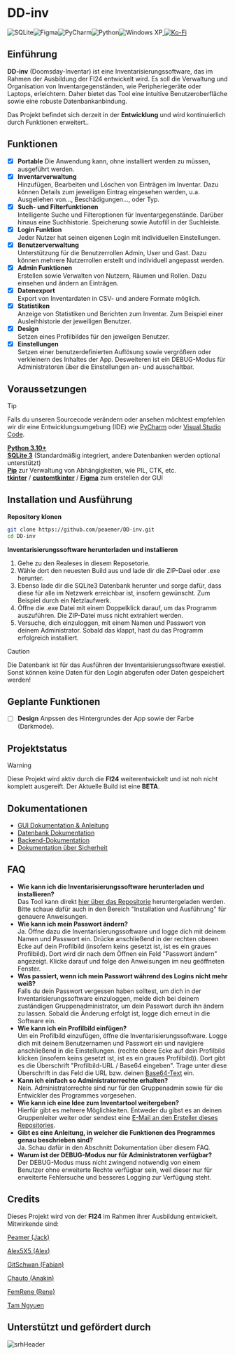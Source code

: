# DD-inv

![SQLite](https://img.shields.io/badge/sqlite-%2307405e.svg?style=for-the-badge&logo=sqlite&logoColor=white)![Figma](https://img.shields.io/badge/figma-%23F24E1E.svg?style=for-the-badge&logo=figma&logoColor=white)![PyCharm](https://img.shields.io/badge/pycharm-143?style=for-the-badge&logo=pycharm&logoColor=black&color=black&labelColor=green)![Python](https://img.shields.io/badge/python-3670A0?style=for-the-badge&logo=python&logoColor=ffdd54)![Windows XP](https://img.shields.io/badge/Windows%20xp-003399?style=for-the-badge&logo=windowsxp&logoColor=white)<a href="https://ko-fi.com/dd_inv" target="_blank">
  <img src="https://img.shields.io/badge/Ko--fi-F16061?style=for-the-badge&logo=ko-fi&logoColor=white" alt="Ko-Fi"></a>

## Einführung

**DD-inv** (Doomsday-Inventar) ist eine Inventarisierungssoftware, das im Rahmen der Ausbildung der FI24 entwickelt wird. Es soll die Verwaltung und Organisation von Inventargegenständen, wie Peripheriegeräte oder Laptops, erleichtern. Daher bietet das Tool eine intuitive Benutzeroberfläche sowie eine robuste Datenbankanbindung.

Das Projekt befindet sich derzeit in der **Entwicklung** und wird kontinuierlich durch Funktionen erweitert.. 

## Funktionen

- [x] **Portable** Die Anwendung kann, ohne installiert werden zu müssen, ausgeführt werden. 
- [x] **Inventarverwaltung**<br/> Hinzufügen, Bearbeiten und Löschen von Einträgen im Inventar. Dazu können Details zum jeweiligen Eintrag eingesehen werden, u.a. Ausgeliehen von..., Beschädigungen..., oder Typ.
- [x] **Such- und Filterfunktionen**<br/> Intelligente Suche und Filteroptionen für Inventargegenstände. Darüber hinaus eine Suchhistorie. Speicherung sowie Autofill in der Suchleiste.
- [x] **Login Funktion**<br/> Jeder Nutzer hat seinen eigenen Login mit individuellen Einstellungen. 
- [x] **Benutzerverwaltung**<br/> Unterstützung für die Benutzerrollen Admin, User und Gast. Dazu können mehrere Nutzerrollen erstellt und individuell angepasst werden. 
- [x] **Admin Funktionen**<br/> Erstellen sowie Verwalten von Nutzern, Räumen und Rollen. Dazu einsehen und ändern an Einträgen.
- [x] **Datenexport**<br/> Export von Inventardaten in CSV- und andere Formate möglich.
- [x] **Statistiken**<br/> Anzeige von Statistiken und Berichten zum Inventar. Zum Beispiel einer Ausleihhistorie der jeweiligen Benutzer.
- [x] **Design**<br/> Setzen eines Profilbildes für den jeweilgen Benutzer.
- [x] **Einstellungen**<br/> Setzen einer benutzerdefinierten Auflösung sowie vergrößern oder verkleinern des Inhaltes der App. Desweiteren ist ein DEBUG-Modus für Administratoren über die Einstellungen an- und ausschaltbar.  

## Voraussetzungen

> [!TIP]
> Falls du unseren Sourcecode verändern oder ansehen möchtest empfehlen wir dir eine Entwicklungsumgebung (IDE) wie [PyCharm](https://www.jetbrains.com/de-de/pycharm/) oder [Visual Studio Code](https://code.visualstudio.com/).

[**Python 3.10+**](https://www.python.org/downloads/windows/)<br/>
[**SQLite 3**](https://www.sqlite.org/) (Standardmäßig integriert, andere Datenbanken werden optional unterstützt)<br/>
[**Pip**](https://pypi.org/project/pip/) zur Verwaltung von Abhängigkeiten, wie PIL, CTK, etc.<br/>
[**tkinter**](https://docs.python.org/3/library/tkinter.html) / [**customtkinter**](https://customtkinter.tomschimansky.com/) / [**Figma**](https://www.figma.com/) zum erstellen der GUI

## Installation und Ausführung

**Repository klonen**
   ```bash
   git clone https://github.com/peaemer/DD-inv.git
   cd DD-inv
   `````````
**Inventarisierungssoftware herunterladen und installieren**
1. Gehe zu den Realeses in diesem Reposetorie.
2. Wähle dort den neuesten Build aus und lade dir die ZIP-Daei oder .exe herunter.
3. Ebenso lade dir die SQLite3 Datenbank herunter und sorge dafür, dass diese für alle im Netzwerk erreichbar ist, insofern gewünscht. Zum Beispiel durch ein Netzlaufwerk.
4. Öffne die .exe Datei mit einem Doppelklick darauf, um das Programm auszuführen. Die ZIP-Datei muss nicht extrahiert werden.
5. Versuche, dich einzuloggen, mit einem Namen und Passwort von deinem Administrator. Sobald das klappt, hast du das Programm erfolgreich installiert.
  > [!CAUTION]
  > Die Datenbank ist für das Ausführen der Inventarisierungssoftware exestiel. Sonst können keine Daten für den Login abgerufen oder Daten gespeichert werden! 
   
## Geplante Funktionen

- [ ] **Design** Anpssen des Hintergrundes der App sowie der Farbe (Darkmode).<br/>

## Projektstatus

> [!WARNING]
> Diese Projekt wird aktiv durch die **FI24** weiterentwickelt und ist noh nicht komplett ausgereift. Der Aktuelle Build ist eine **BETA**.

## Dokumentationen

- [GUI Dokumentation & Anleitung](https://docs.google.com/document/d/1cw-v-YGeTcAKWmvS_XI-Pzev7BLqxlVeBSGfPffx408/edit?tab=t.0#heading=h.vyzxfk53efur)
- [Datenbank Dokumentation](https://docs.google.com/document/d/1JMGLcfbs8KzxF_zfKBePersd-7iInHD2hQcOE3sAdLk/edit?tab=t.0#heading=h.nhkrx8i5d2i6)
- [Backend-Dokumentation](https://docs.google.com/document/d/1rMJOXEmr451v6wGJ2xgywId04x6mYY_t/edit?usp=sharing&ouid=113027422610141400771&rtpof=true&sd=true)
- [Dokumentation über Sicherheit]()

## FAQ

- **Wie kann ich die Inventarisierungssoftware herunterladen und installieren?**<br/> Das Tool kann direkt [hier über das Repositorie](https://github.com/peaemer/DD-inv/releases/latest) heruntergeladen werden. Bitte schaue dafür auch in den Bereich "Installation und Ausführung" für genauere Anweisungen. 
- **Wie kann ich mein Passwort ändern?**<br/> Ja. Öffne dazu die Inventarisierungssoftware und logge dich mit deinem Namen und Passwort ein. Drücke anschließend in der rechten oberen Ecke auf dein Profilbild (insofern keins gesetzt ist, ist es ein graues Profilbild). Dort wird dir nach dem Öffnen ein Feld "Passwort ändern" angezeigt. Klicke darauf und folge den Anweisungen im neu geöffneten Fenster. 
- **Was passiert, wenn ich mein Passwort während des Logins nicht mehr weiß?**<br/> Falls du dein Passwort vergessen haben solltest, um dich in der Inventarisierungssoftware einzuloggen, melde dich bei deinem zuständigen Gruppenadministrator, um dein Passwort durch ihn ändern zu lassen. Sobald die Änderung erfolgt ist, logge dich erneut in die Software ein.  
- **Wie kann ich ein Profilbild einfügen?**<br/>Um ein Profilbild einzufügen, öffne die Inventarisierungssoftware. Logge dich mit deinem Benutzernamen und Passwort ein und navigiere anschließend in die Einstellungen.  (rechte obere Ecke auf dein Profilbild klicken (insofern keins gesetzt ist, ist es ein graues Profilbild)). Dort gibt es die Überschrift "Profilbild-URL / Base64 eingeben". Trage unter diese Überschrift in das Feld die URL bzw. deinen [Base64-Text](https://base64.guru/converter/encode/image/png) ein.
- **Kann ich einfach so Administratorrechte erhalten?**<br/> Nein. Administratorrechte sind nur für den Gruppenadmin sowie für die Entwickler des Programmes vorgesehen. 
- **Wie kann ich eine Idee zum Inventartool weitergeben?**<br/> Hierfür gibt es mehrere Möglichkeiten. Entweder du gibst es an deinen Gruppenleiter weiter oder sendest eine [E-Mail an den Ersteller dieses Repositories](mailto:Jack-Mike.Saering@srhk.de).
- **Gibt es eine Anleitung, in welcher die Funktionen des Programmes genau beschrieben sind?**<br/> Ja. Schau dafür in den Abschnitt Dokumentation über diesem FAQ.
- **Warum ist der DEBUG-Modus nur für Administratoren verfügbar?**<br/> Der DEBUG-Modus muss nicht zwingend notwendig von einem Benutzer ohne erweiterte Rechte verfügbar sein, weil dieser nur für erweiterte Fehlersuche und besseres Logging zur Verfügung steht.

## Credits

Dieses Projekt wird von der **FI24** im Rahmen ihrer Ausbildung entwickelt. Mitwirkende sind:

[Peamer (Jack)](https://github.com/peaemer/)

[Alex5X5 (Alex)](https://github.com/Alex5X5)

[GitSchwan (Fabian)](https://github.com/GitSchwan)

[Chauto (Anakin)](https://github.com/Chautoo)

[FemRene (Rene)](https://github.com/FemRene)

[Tam Ngyuen]()

## Unterstützt und gefördert durch 

![srhHeader](https://github.com/user-attachments/assets/7592aeef-c2d3-40f3-b446-e0a64a8f632e)
